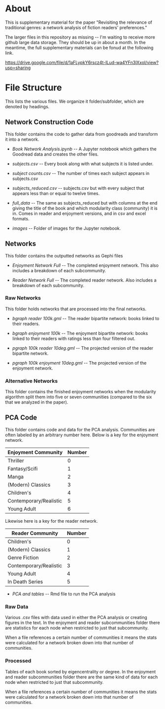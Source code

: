 # About

This is supplementary material for the paper "Revisiting the relevance of traditional genres: a network analysis of fiction readers' preferences."

The larger files in this repository as missing -- I'm waiting to receive more github large data storage. They should be up in about a month. In the meantime, the full supplementary materials can be fonud at the following link.

https://drive.google.com/file/d/1aFLypkY6rscz4t-ILud-wa4YFn3lXxol/view?usp=sharing

# File Structure

This lists the various files. We organize it folder/subfolder, which are denoted by headings.

## Network Construction Code

This folder contains the code to gather data from goodreads and transform it into a network. 

* *Book Network Analysis.ipynb* -- A Jupyter notebook which gathers the Goodread data and creates the other files.

* *subjects.csv* -- Every book along with what subjects it is listed under.

* *subject counts.csv* -- The number of times each subject appears in subjects.csv

* *subjects_reduced.csv* -- subjects.csv but with every subject that appears less than or equal to twelve times.

* *full_data* -- The same as subjects_reduced but with columns at the end giving the title of the book and which modularity class (community) it is in. Comes in reader and enjoyment versions, and in csv and excel formats.


* *images* -- Folder of images for the Jupyter notebook.



## Networks

This folder contains the outputted networks as Gephi files

* *Enjoyment Network Full* -- The completed enjoyment network. This also includes a breakdown of each subcommunity.

* *Reader Network Full* -- The completed reader network. Also includes a breakdown of each subcommunity. 

### Raw Networks

This folder holds networks that are processed into the final networks.

* *bgraph reader 100k.gml* -- The reader bipartite network: books linked to their readers. 

* *bgraph enjoyment 100k* -- The enjoyment bipartite network: books linked to their readers with ratings less than four filtered out.

* *pgraph 100k reader 10deg.gml* -- The projected version of the reader bipartite network. 

* *pgraph 100k enjoyment 10deg.gml* -- The projected version of the enjoyment network.

### Alternative Networks

This folder contains the finished enjoyment networks when the modularity algorithm split them into five or seven communities (compared to the six that we analyzed in the paper).

## PCA Code

This folder contains code and data for the PCA analysis. Communities are often labeled by an arbitrary number here. Below is a key for the enjoyment network.

|Enjoyment Community  | Number  |
|--|--|
| Thriller | 0 | 
| Fantasy/Scifi | 1|
| Manga | 2 |
| (Modern) Classics | 3  |
| Children's | 4 |
| Contemporary/Realistic | 5 |
| Young Adult | 6 | 

Likewise here is a key for the reader network.

|Reader Community  | Number  |
|--|--|
| Children's | 0 | 
| (Modern) Classics | 1|
| Genre Fiction| 2 |
| Contemporary/Realistic | 3  |
| Young Adult| 4 |
| In Death Series | 5 |

* *PCA and tables* -- Rmd file to run the PCA analysis

### Raw Data

Various .csv files with data used in either the PCA analysis or creating figures in the text. In the enjoyment and reader subcommunities folder there are statistics for each node when restricted to just that subcommunity. 

When a file references a certain number of communities it means the stats were calculated for a network broken down into that number of communities.

### Processed 

Tables of each book sorted by eigencentrality or degree. In the enjoyment and reader subcommunities folder there are the same kind of data for each node when restricted to just that subcommunity. 

When a file references a certain number of communities it means the stats were calculated for a network broken down into that number of communities.
